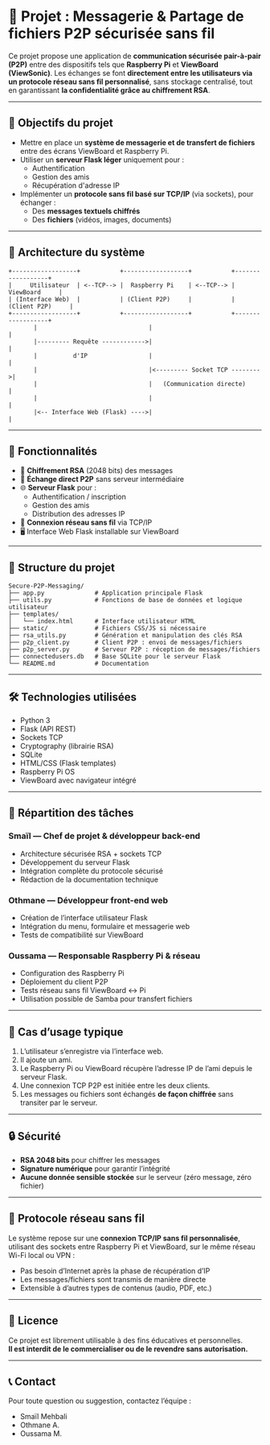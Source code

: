# 🔐 Projet : Messagerie & Partage de fichiers P2P sécurisée sans fil

Ce projet propose une application de **communication sécurisée pair-à-pair (P2P)** entre des dispositifs tels que **Raspberry Pi** et **ViewBoard (ViewSonic)**. Les échanges se font **directement entre les utilisateurs via un protocole réseau sans fil personnalisé**, sans stockage centralisé, tout en garantissant **la confidentialité grâce au chiffrement RSA**.

---

## 🚀 Objectifs du projet

- Mettre en place un **système de messagerie et de transfert de fichiers** entre des écrans ViewBoard et Raspberry Pi.
- Utiliser un **serveur Flask léger** uniquement pour :
  - Authentification
  - Gestion des amis
  - Récupération d'adresse IP
- Implémenter un **protocole sans fil basé sur TCP/IP** (via sockets), pour échanger :
  - Des **messages textuels chiffrés**
  - Des **fichiers** (vidéos, images, documents)

---

## 🧠 Architecture du système

```
+------------------+           +------------------+           +------------------+
|     Utilisateur  | <--TCP--> |  Raspberry Pi    | <--TCP--> |    ViewBoard     |
| (Interface Web)  |           | (Client P2P)     |           | (Client P2P)     |
+------------------+           +------------------+           +------------------+
       |                               |                               |
       |--------- Requête ------------>|                               |
       |          d'IP                 |                               |
       |                               |<--------- Socket TCP -------->|
       |                               |   (Communication directe)     |
       |                               |                               |
       |<-- Interface Web (Flask) ---->|                               |
```

---

## 🧩 Fonctionnalités

- 🔐 **Chiffrement RSA** (2048 bits) des messages
- 🔄 **Échange direct P2P** sans serveur intermédiaire
- 🌐 **Serveur Flask** pour :
  - Authentification / inscription
  - Gestion des amis
  - Distribution des adresses IP
- 📡 **Connexion réseau sans fil** via TCP/IP
- 🖥️ Interface Web Flask installable sur ViewBoard

---

## 📁 Structure du projet

```
Secure-P2P-Messaging/
├── app.py              # Application principale Flask
├── utils.py            # Fonctions de base de données et logique utilisateur
├── templates/
│   └── index.html      # Interface utilisateur HTML
├── static/             # Fichiers CSS/JS si nécessaire
├── rsa_utils.py        # Génération et manipulation des clés RSA
├── p2p_client.py       # Client P2P : envoi de messages/fichiers
├── p2p_server.py       # Serveur P2P : réception de messages/fichiers
├── connectedusers.db   # Base SQLite pour le serveur Flask
└── README.md           # Documentation
```

---

## 🛠️ Technologies utilisées

- Python 3
- Flask (API REST)
- Sockets TCP
- Cryptography (librairie RSA)
- SQLite
- HTML/CSS (Flask templates)
- Raspberry Pi OS
- ViewBoard avec navigateur intégré

---

## 👥 Répartition des tâches

### Smaïl — Chef de projet & développeur back-end
- Architecture sécurisée RSA + sockets TCP
- Développement du serveur Flask
- Intégration complète du protocole sécurisé
- Rédaction de la documentation technique

### Othmane — Développeur front-end web
- Création de l’interface utilisateur Flask
- Intégration du menu, formulaire et messagerie web
- Tests de compatibilité sur ViewBoard

### Oussama — Responsable Raspberry Pi & réseau
- Configuration des Raspberry Pi
- Déploiement du client P2P
- Tests réseau sans fil ViewBoard <-> Pi
- Utilisation possible de Samba pour transfert fichiers

---

## 🧪 Cas d’usage typique

1. L’utilisateur s’enregistre via l’interface web.
2. Il ajoute un ami.
3. Le Raspberry Pi ou ViewBoard récupère l’adresse IP de l’ami depuis le serveur Flask.
4. Une connexion TCP P2P est initiée entre les deux clients.
5. Les messages ou fichiers sont échangés **de façon chiffrée** sans transiter par le serveur.

---

## 🔒 Sécurité

- **RSA 2048 bits** pour chiffrer les messages
- **Signature numérique** pour garantir l’intégrité
- **Aucune donnée sensible stockée** sur le serveur (zéro message, zéro fichier)

---

## 📡 Protocole réseau sans fil

Le système repose sur une **connexion TCP/IP sans fil personnalisée**, utilisant des sockets entre Raspberry Pi et ViewBoard, sur le même réseau Wi-Fi local ou VPN :

- Pas besoin d’Internet après la phase de récupération d’IP
- Les messages/fichiers sont transmis de manière directe
- Extensible à d’autres types de contenus (audio, PDF, etc.)

---

## 🧾 Licence

Ce projet est librement utilisable à des fins éducatives et personnelles.  
**Il est interdit de le commercialiser ou de le revendre sans autorisation.**

---

## 📞 Contact

Pour toute question ou suggestion, contactez l’équipe :  
- Smaïl Mehbali  
- Othmane A.  
- Oussama M.
